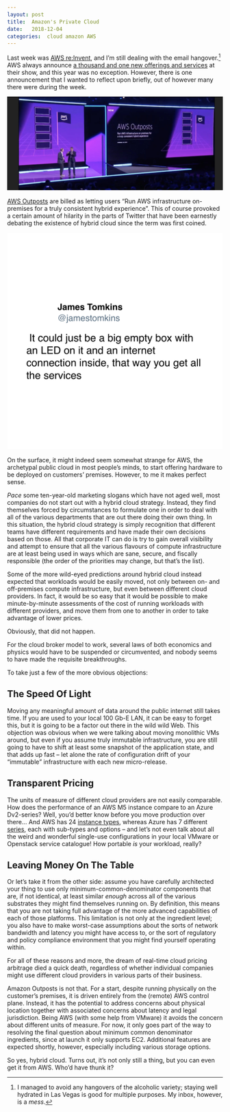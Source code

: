 ```yaml
---
layout: post
title:  Amazon's Private Cloud 
date:   2018-12-04 
categories:  cloud amazon AWS 
---
```


Last week was [AWS re:Invent](https://reinvent.awsevents.com/), and I’m still dealing with the email hangover.[^1] AWS always announce [a thousand and one new offerings and services](https://aws.amazon.com/new/reinvent/) at their show, and this year was no exception. However, there is one announcement that I wanted to reflect upon briefly, out of however many there were during the week.

![](/images/IMG_0083.JPG)

[AWS Outposts](https://aws.amazon.com/outposts/) are billed as letting users “Run AWS infrastructure on-premises for a truly consistent hybrid experience”. This of course provoked a certain amount of hilarity in the parts of Twitter that have been earnestly debating the existence of hybrid cloud since the term was first coined.

![](/images/tweet-1068252682404515840.png)

On the surface, it might indeed seem somewhat strange for AWS, the archetypal public cloud in most people’s minds, to start offering hardware to be deployed on customers’ premises. However, to me it makes perfect sense.

*Pace* some ten-year-old marketing slogans which have not aged well, most companies do not start out with a hybrid cloud strategy. Instead, they find themselves forced by circumstances to formulate one in order to deal with all of the various departments that are out there doing their own thing. In this situation, the hybrid cloud strategy is simply recognition that different teams have different requirements and have made their own decisions based on those. All that corporate IT can do is try to gain overall visibility and attempt to ensure that all the various flavours of compute infrastructure are at least being used in ways which are sane, secure, and fiscally responsible (the order of the priorities may change, but that’s the list).

Some of the more wild-eyed predictions around hybrid cloud instead expected that workloads would be easily moved, not only between on- and off-premises compute infrastructure, but even between different cloud providers. In fact, it would be so easy that it would be possible to make minute-by-minute assessments of the cost of running workloads with different providers, and move them from one to another in order to take advantage of lower prices.

Obviously, that did not happen.

For the cloud broker model to work, several laws of both economics and physics would have to be suspended or circumvented, and nobody seems to have made the requisite breakthroughs.

To take just a few of the more obvious objections:

## The Speed Of Light

Moving any meaningful amount of data around the public internet still takes time. If you are used to your local 100 Gb-E LAN, it can be easy to forget this, but it is going to be a factor out there in the wild wild Web. This objection was obvious when we were talking about moving monolithic VMs around, but even if you assume truly immutable infrastructure, you are still going to have to shift at least some snapshot of the application state, and that adds up fast – let alone the rate of configuration drift of your “immutable” infrastructure with each new micro-release.

## Transparent Pricing

The units of measure of different cloud providers are not easily comparable. How does the performance of an AWS M5 instance compare to an Azure Dv2-series? Well, you’d better know before you move production over there… And AWS has 24 [instance types](https://aws.amazon.com/ec2/instance-types/), whereas Azure has 7 different [series](https://docs.microsoft.com/en-us/azure/virtual-machines/windows/sizes-general), each with sub-types and options – and let’s not even talk about all the weird and wonderful single-use configurations in your local VMware or Openstack service catalogue! How portable *is* your workload, really?

## Leaving Money On The Table

Or let’s take it from the other side: assume you have carefully architected your thing to use only minimum-common-denominator components that are, if not identical, at least similar *enough* across all of the various substrates they might find themselves running on. By definition, this means that you are not taking full advantage of the more advanced capabilities of each of those platforms. This limitation is not only at the ingredient level; you also have to make worst-case assumptions about the sorts of network bandwidth and latency you might have access to, or the sort of regulatory and policy compliance environment that you might find yourself operating within.

For all of these reasons and more, the dream of real-time cloud pricing arbitrage died a quick death, regardless of whether individual companies might use different cloud providers in various parts of their business.

Amazon Outposts is not that. For a start, despite running physically on the customer’s premises, it is driven entirely from the (remote) AWS control plane. Instead, it has the potential to address concerns about physical location together with associated concerns about latency and legal jurisdiction. Being AWS (with some help from VMware) it avoids the concern about different units of measure. For now, it only goes part of the way to resolving the final question about minimum common denominator ingredients, since at launch it only supports EC2. Additional features are expected shortly, however, especially including various storage options.

So yes, hybrid cloud. Turns out, it’s not only still a thing, but you can even get it from AWS. Who’d have thunk it?

[^1]: I managed to avoid any hangovers of the alcoholic variety; staying well hydrated in Las Vegas is good for multiple purposes. My inbox, however, is a *mess*.
